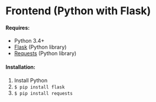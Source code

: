 Frontend (Python with Flask)
==============================

#### Requires:
* Python 3.4+
* [Flask](http://flask.pocoo.org) (Python library)
* [Requests](http://docs.python-requests.org/en/latest/) (Python library)

#### Installation:
1. Install Python
2. `$ pip install flask`
3. `$ pip install requests`
